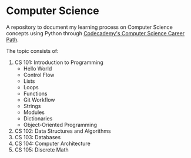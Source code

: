 # Computer Science

A repository to document my learning process on Computer Science concepts using Python through [Codecademy's Computer Science Career Path](https://www.codecademy.com/learn/paths/computer-science).

The topic consists of:

1. CS 101: Introduction to Programming
   - Hello World
   - Control Flow
   - Lists
   - Loops
   - Functions
   - Git Workflow
   - Strings
   - Modules
   - Dictionaries
   - Object-Oriented Programming
1. CS 102: Data Structures and Algorithms
1. CS 103: Databases
1. CS 104: Computer Architecture
1. CS 105: Discrete Math
